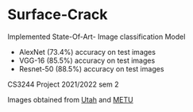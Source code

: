 # Surface-Crack

Implemented State-Of-Art- Image classification Model 
 - AlexNet (73.4%) accuracy on test images
 - VGG-16 (85.5%) accuracy on test images
 - Resnet-50 (88.5%) accuracy on test images

 CS3244 Project 2021/2022 sem 2

Images obtained from [Utah](https://digitalcommons.usu.edu/all_datasets/48/) and [METU](https://data.mendeley.com/datasets/5y9wdsg2zt/2)
